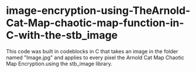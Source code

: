 # image-encryption-using-TheArnold-Cat-Map-chaotic-map-function-in-C-with-the-stb_image
This code was built in codeblocks in C that takes an image in the folder named "Image.jpg" and applies to every pixel the Arnold Cat Map Chaotic Map Encryption.using the stb_image library.
